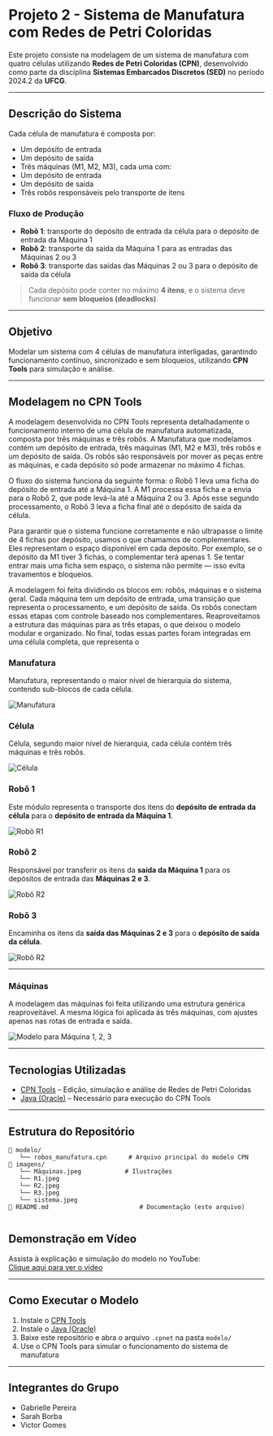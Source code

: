 # Projeto 2 - Sistema de Manufatura com Redes de Petri Coloridas

Este projeto consiste na modelagem de um sistema de manufatura com quatro células utilizando **Redes de Petri Coloridas (CPN)**, desenvolvido como parte da disciplina **Sistemas Embarcados Discretos (SED)** no período 2024.2 da **UFCG**.

---

## Descrição do Sistema

Cada célula de manufatura é composta por:

-  Um depósito de entrada  
-  Um depósito de saída  
-  Três máquinas (M1, M2, M3), cada uma com:
  - Um depósito de entrada
  - Um depósito de saída  
-  Três robôs responsáveis pelo transporte de itens

### Fluxo de Produção

- **Robô 1**: transporte do depósito de entrada da célula para o depósito de entrada da Máquina 1  
- **Robô 2**: transporte da saída da Máquina 1 para as entradas das Máquinas 2 ou 3  
- **Robô 3**: transporte das saídas das Máquinas 2 ou 3 para o depósito de saída da célula  

> Cada depósito pode conter no máximo **4 itens**, e o sistema deve funcionar **sem bloqueios (deadlocks)**.

---

## Objetivo

Modelar um sistema com 4 células de manufatura interligadas, garantindo funcionamento contínuo, sincronizado e sem bloqueios, utilizando **CPN Tools** para simulação e análise.

---
## Modelagem no CPN Tools

A modelagem desenvolvida no CPN Tools representa detalhadamente o funcionamento interno de uma célula de manufatura automatizada, composta por três máquinas e três robôs. A Manufatura que modelamos contém um depósito de entrada, três máquinas (M1, M2 e M3), três robôs e um depósito de saída. Os robôs são responsáveis por mover as peças entre as máquinas, e cada depósito só pode armazenar no máximo 4 fichas.

O fluxo do sistema funciona da seguinte forma: o Robô 1 leva uma ficha do depósito de entrada até a Máquina 1. A M1 processa essa ficha e a envia para o Robô 2, que pode levá-la até a Máquina 2 ou 3. Após esse segundo processamento, o Robô 3 leva a ficha final até o depósito de saída da célula.

Para garantir que o sistema funcione corretamente e não ultrapasse o limite de 4 fichas por depósito, usamos o que chamamos de complementares. Eles representam o espaço disponível em cada depósito. Por exemplo, se o depósito da M1 tiver 3 fichas, o complementar terá apenas 1. Se tentar entrar mais uma ficha sem espaço, o sistema não permite — isso evita travamentos e bloqueios.

A modelagem foi feita dividindo os blocos em: robôs, máquinas e o sistema geral. Cada máquina tem um depósito de entrada, uma transição que representa o processamento, e um depósito de saída. Os robôs conectam essas etapas com controle baseado nos complementares. Reaproveitamos a estrutura das máquinas para as três etapas, o que deixou o modelo modular e organizado. No final, todas essas partes foram integradas em uma célula completa, que representa o 


### Manufatura

Manufatura, representando o maior nível de hierarquia do sistema, contendo sub-blocos de cada célula. 

![Manufatura](imagens/Manufatura.jpeg)

### Célula

Célula, segundo maior nível de hierarquia, cada célula contém três máquinas e três robôs.

![Célula](imagens/sistema.jpeg)

### Robô 1

Este módulo representa o transporte dos itens do **depósito de entrada da célula** para o **depósito de entrada da Máquina 1**. 

![Robô R1](imagens/R1.jpeg)

### Robô 2

Responsável por transferir os itens da **saída da Máquina 1** para os depósitos de entrada das **Máquinas 2 e 3**.  

![Robô R2](imagens/R2.jpeg)

### Robô 3

Encaminha os itens da **saída das Máquinas 2 e 3** para o **depósito de saída da célula**.  

![Robô R2](imagens/R3.jpeg)

---

### Máquinas

A modelagem das máquinas foi feita utilizando uma estrutura genérica reaproveitável. A mesma lógica foi aplicada às três máquinas, com ajustes apenas nas rotas de entrada e saída. 

![Modelo para Máquina 1, 2, 3](imagens/Máquinas.jpeg)

---
## Tecnologias Utilizadas

- [CPN Tools](https://cpntools.org/) – Edição, simulação e análise de Redes de Petri Coloridas  
- [Java (Oracle)](https://www.java.com/pt-BR/) – Necessário para execução do CPN Tools

---

## Estrutura do Repositório

```
📁 modelo/
   └── robos_manufatura.cpn      # Arquivo principal do modelo CPN
📁 imagens/
   └── Máquinas.jpeg            # Ilustrações
   └── R1.jpeg
   └── R2.jpeg
   └── R3.jpeg
   └── sistema.jpeg
📄 README.md                         # Documentação (este arquivo)


```

## Demonstração em Vídeo

Assista à explicação e simulação do modelo no YouTube:  
[Clique aqui para ver o vídeo]()


---

## Como Executar o Modelo

1. Instale o [CPN Tools](https://cpntools.org/)
2. Instale o [Java (Oracle)](https://www.java.com/pt-BR/)
3. Baixe este repositório e abra o arquivo `.cpnet` na pasta `modelo/`
4. Use o CPN Tools para simular o funcionamento do sistema de manufatura

---

## Integrantes do Grupo

- Gabrielle Pereira  
- Sarah Borba
- Victor Gomes
